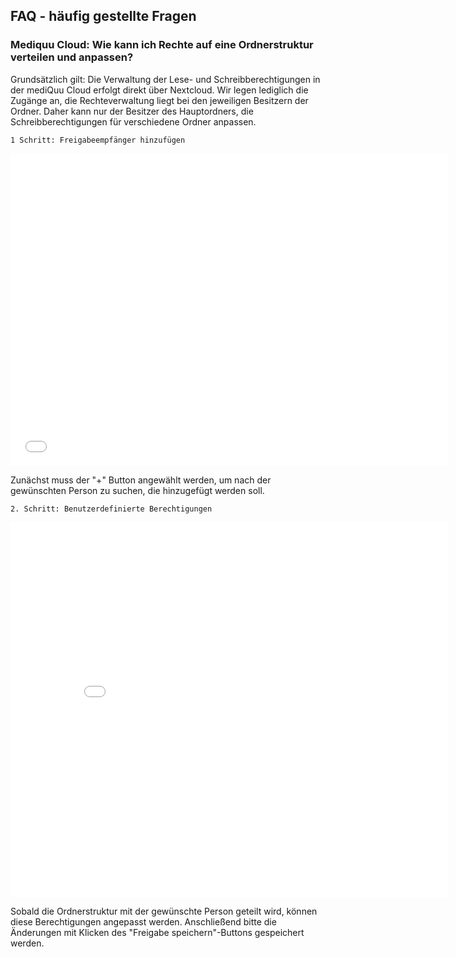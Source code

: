 ## FAQ - häufig gestellte Fragen

### Mediquu Cloud: Wie kann ich Rechte auf eine Ordnerstruktur verteilen und anpassen?

Grundsätzlich gilt: Die Verwaltung der Lese- und Schreibberechtigungen in der mediQuu Cloud erfolgt direkt über Nextcloud. Wir legen lediglich die Zugänge an, die Rechteverwaltung liegt bei den jeweiligen Besitzern der Ordner. Daher kann nur der Besitzer des Hauptordners, die Schreibberechtigungen für verschiedene Ordner anpassen.

    1 Schritt: Freigabeempfänger hinzufügen

<embed src="../../docs/Dokumente/Ärztenetz/ordnerfreigabe_1.pdf" width="700" height="500" type="application/pdf">


Zunächst muss der "+" Button angewählt werden, um nach der gewünschten Person zu suchen, die hinzugefügt werden soll.

    2. Schritt: Benutzerdefinierte Berechtigungen

<embed src="../../docs/Dokumente/Ärztenetz/ordnerfreigabe_2.pdf" width="700" height="600" type="application/pdf">


Sobald die Ordnerstruktur mit der gewünschte Person geteilt wird, können diese Berechtigungen angepasst werden.
Anschließend bitte die Änderungen mit Klicken des "Freigabe speichern"-Buttons gespeichert werden.
